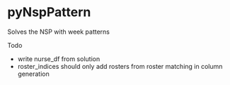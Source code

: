 # pyNspPattern

Solves the NSP with week patterns

Todo
* write nurse_df from solution
* roster_indices should only add rosters from roster matching in column generation